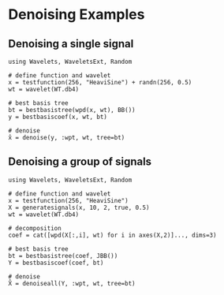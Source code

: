 # Denoising Examples

## Denoising a single signal
```@example
using Wavelets, WaveletsExt, Random

# define function and wavelet
x = testfunction(256, "HeaviSine") + randn(256, 0.5)
wt = wavelet(WT.db4)

# best basis tree
bt = bestbasistree(wpd(x, wt), BB())
y = bestbasiscoef(x, wt, bt)

# denoise
x̂ = denoise(y, :wpt, wt, tree=bt)
```

## Denoising a group of signals
```@example
using Wavelets, WaveletsExt, Random

# define function and wavelet
x = testfunction(256, "HeaviSine")
X = generatesignals(x, 10, 2, true, 0.5)
wt = wavelet(WT.db4)

# decomposition
coef = cat([wpd(X[:,i], wt) for i in axes(X,2)]..., dims=3)

# best basis tree
bt = bestbasistree(coef, JBB())
Y = bestbasiscoef(coef, bt)

# denoise
X̂ = denoiseall(Y, :wpt, wt, tree=bt)
```